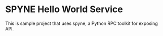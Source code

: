# SPYNE Hello World Service

This is sample project that uses spyne, a Python RPC toolkit for exposing
API.
